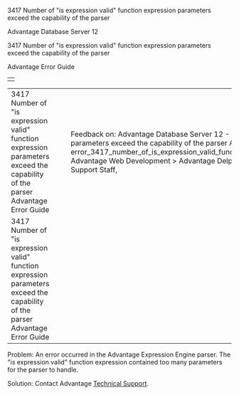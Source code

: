3417 Number of "is expression valid" function expression parameters exceed the capability of the parser




Advantage Database Server 12  

3417 Number of "is expression valid" function expression parameters exceed the capability of the parser

Advantage Error Guide

|  |
| --- |
|  |

|  |  |  |  |  |
| --- | --- | --- | --- | --- |
| 3417 Number of "is expression valid" function expression parameters exceed the capability of the parser  Advantage Error Guide |  |  | Feedback on: Advantage Database Server 12 - 3417 Number of "is expression valid" function expression parameters exceed the capability of the parser Advantage Error Guide error\_3417\_number\_of\_is\_expression\_valid\_function\_expression\_parameters\_exceed\_the\_capability\_of\_the\_parser Advantage Web Development > Advantage Delphi OData Client > Delphi OData Components > TODataSet / Dear Support Staff, |  |
| 3417 Number of "is expression valid" function expression parameters exceed the capability of the parser  Advantage Error Guide |  |  |  |  |

Problem: An error occurred in the Advantage Expression Engine parser. The "is expression valid" function expression contained too many parameters for the parser to handle.

Solution: Contact Advantage [Technical Support](master_technical_support_u_s__and_canada.htm).